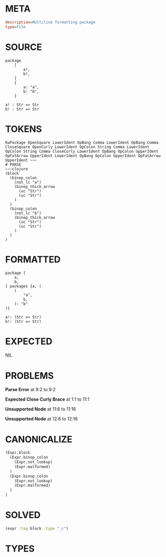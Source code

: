 # META
~~~ini
description=Multiline formatting package
type=file
~~~
# SOURCE
~~~roc
package
	[
		a!,
		b!,
	]
	{
		a: "a",
		b: "b",
	}

a! : Str => Str
b! : Str => Str
~~~
# TOKENS
~~~text
KwPackage OpenSquare LowerIdent OpBang Comma LowerIdent OpBang Comma CloseSquare OpenCurly LowerIdent OpColon String Comma LowerIdent OpColon String Comma CloseCurly LowerIdent OpBang OpColon UpperIdent OpFatArrow UpperIdent LowerIdent OpBang OpColon UpperIdent OpFatArrow UpperIdent ~~~
# PARSE
~~~clojure
(block
  (binop_colon
    (not_lc "a")
    (binop_thick_arrow
      (uc "Str")
      (uc "Str")
    )
  )
  (binop_colon
    (not_lc "b")
    (binop_thick_arrow
      (uc "Str")
      (uc "Str")
    )
  )
)
~~~
# FORMATTED
~~~roc
package [
	a,
	b,
] packages {a, (
	(
		"a",
		b,
	): "b"
)}

a!: (Str => Str)
b!: (Str => Str)
~~~
# EXPECTED
NIL
# PROBLEMS
**Parse Error**
at 9:2 to 9:2

**Expected Close Curly Brace**
at 1:1 to 11:1

**Unsupported Node**
at 11:6 to 11:16

**Unsupported Node**
at 12:6 to 12:16

# CANONICALIZE
~~~clojure
(Expr.block
  (Expr.binop_colon
    (Expr.not_lookup)
    (Expr.malformed)
  )
  (Expr.binop_colon
    (Expr.not_lookup)
    (Expr.malformed)
  )
)
~~~
# SOLVED
~~~clojure
(expr :tag block :type "_c")
~~~
# TYPES
~~~roc
~~~
